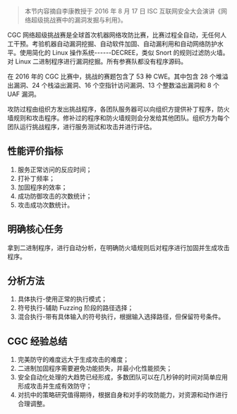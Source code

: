 > 本节内容摘自李康教授于 2016 年 8 月 17 日 ISC 互联网安全大会演讲《网络超级挑战赛中的漏洞发掘与利用》。

CGC 网络超级挑战赛是全球首次机器网络攻防比赛，比赛过程全自动，无任何人工干预。考验机器自动漏洞挖掘、自动软件加固、自动漏利用和自动网络防护水平。使用简化的 Linux 操作系统------DECREE，类似 Snort
的规则过滤防火墙。对 Linux 二进制程序进行漏洞挖掘。所有参赛队都没有程序源码。

在 2016 年的 CGC 比赛中，挑战的赛题包含了 53 种 CWE。其中包含 28 个堆溢出漏洞、24 个栈溢出漏洞、16 个空指针访问漏洞、13 个整数溢出漏洞和 8 个 UAF 漏洞。

攻防过程由组织方发出挑战程序，各团队服务器可以向组织方提供补丁程序，防火墙规则和攻击程序。修补过的程序和防火墙规则会分发给其他团队。组织方为每个团队运行挑战程序，进行服务测试和攻击并进行评估。

## 性能评价指标

1.  服务正常访问的反应时间；
2.  打补丁频率；
3.  加固程序的效率；
4.  成功防御攻击的次数统计；
5.  攻击成功次数统计。

## 明确核心任务

拿到二进制程序，进行自动分析，在明确防火墙规则后对程序进行加固并生成攻击程序。

## 分析方法

1.  具体执行-使用正常的执行模式；
2.  符号执行-辅助 Fuzzing 阶段的路径选择；
3.  混合执行-带有具体输入的符号执行，根据输入选择路径，但保留符号条件。

## CGC 经验总结

1.  完美防守的难度远大于生成攻击的难度；
2.  二进制加固程序需要避免功能损失，并最小化性能损失；
3.  安全自动化处理的大趋势已经形成，多数团队可以在几秒钟的时间对简单应用形成攻击并生成有效防守；
4.  对抗中的策略研究值得期待，根据自身和对手的攻防能力，对资源和动作进行合理调整。
